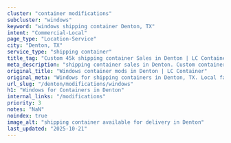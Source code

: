 ```yaml
---
cluster: "container modifications"
subcluster: "windows"
keyword: "windows shipping container Denton, TX"
intent: "Commercial-Local"
page_type: "Location-Service"
city: "Denton, TX"
service_type: "shipping container"
title_tag: "Custom 45k shipping container Sales in Denton | LC Container"
meta_description: "shipping container sales in Denton. Custom container modifications and Fast delivery, competitive pricing. Serving modifications area. Quote ID: 53Q. Call (214) 524-4168 for your free quote today."
original_title: "Windows container mods in Denton | LC Container"
original_meta: "Windows for shipping containers in Denton, TX. Local fabrication & pro install. LC Container — Since 2003. Get a quote."
url_slug: "/denton/modifications/windows"
h1: "Windows for Containers in Denton"
internal_links: "/modifications"
priority: 3
notes: "NaN"
noindex: true
image_alt: "shipping container available for delivery in Denton"
last_updated: "2025-10-21"
---
```


<!-- TODO: Add unique city/inventory copy, images, and internal links here. -->
